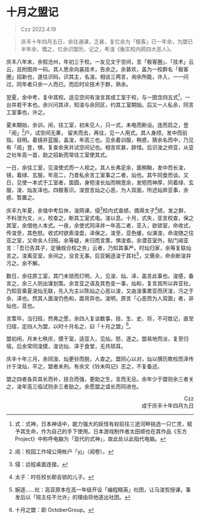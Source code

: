 # 十月之盟记

> Czz 2022.4.19

> 庆丰十年四月五日，余往通课，乏甚，复忆余为「极客」已一年余，为盟已半年余，慨之，忆余识盟历，记之，考浚《衡实校内网四大恶人》。

庆丰八年末，余假沧州，年初三于校。一友见文于空间，言「极客圈」、「技术」云云，且附图并一码。其人思余向喜技术，告余之。余甚欢，盖为一校群名「极客圈」招新也，遂往识码，识其主，名浚。相谈三两言，询余所能，许入，一一问过，同年者只余一人而已。而后时论技术于群，熟余。

翌夏，余中考，复中其校。适见空间有浚言其成工室于校，与一图含四五式[^1]，一台并若干本也。余兴问其详，知浚与余同区，约其工室期始。后又一人私余，同言工室事也，许之。

夏末期始，余训，闲，往工室，初未见人，只一式，未电而断设。连而启之，登「阅」[^2]户，试空间无果， 留夹而去，再往，见一人用式。其人身颀，发中而前指，目明。着镜并蓝服，盖浚，年高三也。见余着训服，稍惑，猜余名而中，乃见有「阅」登，惧，复查余夹并试空间记也。相言欢甚，辞惜。后识浚之师亚，从亚之社年高一首，助之招新而常往工室使其式。

一日，余往工室，见浚使式而一人视之。其人长弗足余，面稍黝，发中而长浚，镜，着绿、玄服，年高二，乃昔私余言工室事之二者，灿也。其午同食而谈。又日，见使一本式于工室者，面圆，身短浚长灿而稍宽余，发短而神厚，同着绿、玄服，浚、灿友泽也。四极客识。浚尝言灿之心恶，为人双面，所述灿弃亚事，余惑、暂置之。

庆丰九年夏，余值中考后休，浚网课，侵[^3]校内式查绩，偶得太子[^4]绩，发之群，不料泄为文，火，校查之，断其工室式电。浚以息。十月，式失，亚言校查，保之其室，余借他人本式。一夜，余使式同泽并一年高二者，亚入，欲锁室，命收式，传浚至，其色怒。收式时欲索浚盘，泽保之。浚至，亚色缓，似演浚，命浚随之往亚之室，又命余人归班。余等疑，未归而言策，惧浚查。余潜亚室外，贴门闻亚言：「吾已告其子，定循规合校之务」云者，乃知其事严。时灿归家，余等复联灿言之。浚离亚室，余间之，没言无事。后亚婉逐浚于其社[^5]，又慑余，命余断浚并污之。余不解。

数日，余往原工室，其门未锁而灯明，入，见浚、灿、泽，盖言此事也。浚感，备言之，余三人则出谋划策。余言亚之语及其色变一事，灿和，复言其所以弃亚社，乃知亚乘夏浚灿无联，先入为主以陈灿之心恶以浚，又由浚事累亚而厌浚，污之于余、泽也。然其人面浚仍色和，面背异也。浚明，原言「心恶而为人双面」者，非灿也，亚也。

言策毕，当归班，然弗之愿，余四人复谈数事，技、生、史、将，不可胜记，直至归宿，定四人为盟，以时十月名之，曰「十月之盟」[^6]。

盟初闲，月末七秩庆，摸于室，适亚入，见灿，怒，逐之。盟易地而淡，复至归宿。后余常同浚摸，浚访灿、泽于食堂，无共琐耳。

庆丰十年三月，余同浚、灿更铃而脱，人查之。盟同心以对，灿以撰历欺校而泽传计于浚灿，平之，盟者未刑。有余文《铃未鸣记》志之，不复备述。

盟之四者各异其长而补，技合而强，更助之生，言而无忌。余年少于盟则余三者关之，浚年高三临试则余三者励之。余愿盟之谊长而同进也。

<p align="right">
Czz<br />
成于庆丰十年四月九日
</p>

[^1]: 式：式神，日本神话中，能力强大的妖怪有权前往三途河畔挑选一只亡灵，赋予其生命，作为自己的手下使用。日本游戏制作者太田顺也在其作品《东方 Project》中称呼电脑为「现代的式神」，故此处以此指代电脑。
[^2]: 阅：校园工作域公用帐户「yj」（阅卷）。
[^3]: 侵：远程桌面连接。
[^4]: 太子：时任校长郗会锁的儿子。
[^5]: 婉逐……社：高亚原本在高一年级开设「编程精英」社团，让马浚哲授课，事发后以「班主任不允许」的理由将他逐出社团。
[^6]: 十月之盟：即 OctoberGroup。
